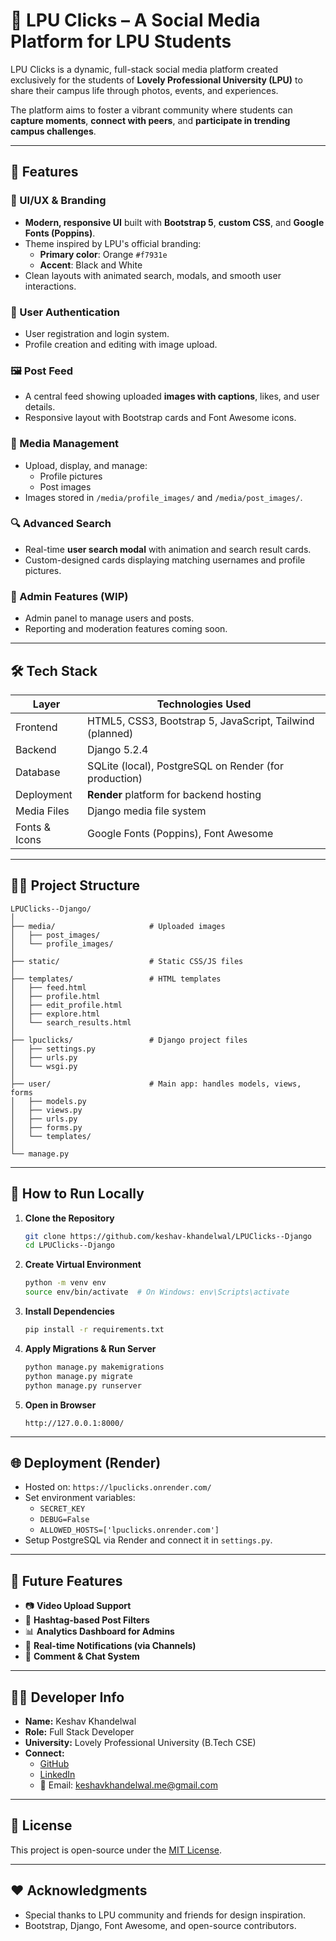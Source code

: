 # 📸 LPU Clicks – A Social Media Platform for LPU Students

LPU Clicks is a dynamic, full-stack social media platform created exclusively for the students of **Lovely Professional University (LPU)** to share their campus life through photos, events, and experiences.

The platform aims to foster a vibrant community where students can **capture moments**, **connect with peers**, and **participate in trending campus challenges**.

---

## 🌟 Features

### 🎨 UI/UX & Branding
- **Modern, responsive UI** built with **Bootstrap 5**, **custom CSS**, and **Google Fonts (Poppins)**.
- Theme inspired by LPU's official branding:
  - **Primary color**: Orange `#f7931e`
  - **Accent**: Black and White
- Clean layouts with animated search, modals, and smooth user interactions.

### 👥 User Authentication
- User registration and login system.
- Profile creation and editing with image upload.

### 🖼️ Post Feed
- A central feed showing uploaded **images with captions**, likes, and user details.
- Responsive layout with Bootstrap cards and Font Awesome icons.

### 📂 Media Management
- Upload, display, and manage:
  - Profile pictures
  - Post images
- Images stored in `/media/profile_images/` and `/media/post_images/`.

### 🔍 Advanced Search
- Real-time **user search modal** with animation and search result cards.
- Custom-designed cards displaying matching usernames and profile pictures.

### 🔧 Admin Features (WIP)
- Admin panel to manage users and posts.
- Reporting and moderation features coming soon.

---

## 🛠 Tech Stack

| Layer       | Technologies Used                                     |
|-------------|--------------------------------------------------------|
| Frontend    | HTML5, CSS3, Bootstrap 5, JavaScript, Tailwind (planned) |
| Backend     | Django 5.2.4                                           |
| Database    | SQLite (local), PostgreSQL on Render (for production) |
| Deployment  | **Render** platform for backend hosting               |
| Media Files | Django media file system                              |
| Fonts & Icons | Google Fonts (Poppins), Font Awesome               |

---

## 🧑‍💻 Project Structure

```
LPUClicks--Django/
│
├── media/                     # Uploaded images
│   ├── post_images/
│   └── profile_images/
│
├── static/                    # Static CSS/JS files
│
├── templates/                 # HTML templates
│   ├── feed.html
│   ├── profile.html
│   ├── edit_profile.html
│   ├── explore.html
│   └── search_results.html
│
├── lpuclicks/                 # Django project files
│   ├── settings.py
│   ├── urls.py
│   └── wsgi.py
│
├── user/                      # Main app: handles models, views, forms
│   ├── models.py
│   ├── views.py
│   ├── urls.py
│   ├── forms.py
│   └── templates/
│
└── manage.py
```

---

## 🚀 How to Run Locally

1. **Clone the Repository**
   ```bash
   git clone https://github.com/keshav-khandelwal/LPUClicks--Django
   cd LPUClicks--Django
   ```

2. **Create Virtual Environment**
   ```bash
   python -m venv env
   source env/bin/activate  # On Windows: env\Scripts\activate
   ```

3. **Install Dependencies**
   ```bash
   pip install -r requirements.txt
   ```

4. **Apply Migrations & Run Server**
   ```bash
   python manage.py makemigrations
   python manage.py migrate
   python manage.py runserver
   ```

5. **Open in Browser**
   ```
   http://127.0.0.1:8000/
   ```

---

## 🌐 Deployment (Render)

- Hosted on: `https://lpuclicks.onrender.com/`
- Set environment variables:
  - `SECRET_KEY`
  - `DEBUG=False`
  - `ALLOWED_HOSTS=['lpuclicks.onrender.com']`
- Setup PostgreSQL via Render and connect it in `settings.py`.

---

## 🧩 Future Features

- 📷 **Video Upload Support**
- 📌 **Hashtag-based Post Filters**
- 📊 **Analytics Dashboard for Admins**
- 🔔 **Real-time Notifications (via Channels)**
- 💬 **Comment & Chat System**

---

## 👨‍💻 Developer Info

- **Name:** Keshav Khandelwal
- **Role:** Full Stack Developer
- **University:** Lovely Professional University (B.Tech CSE)
- **Connect:**
  - [GitHub](https://github.com/keshav-khandelwal)
  - [LinkedIn](https://www.linkedin.com/in/keshav-khandelwal-kk/)
  - 📧 Email: keshavkhandelwal.me@gmail.com

---

## 📄 License

This project is open-source under the [MIT License](LICENSE).

---

## ❤️ Acknowledgments

- Special thanks to LPU community and friends for design inspiration.
- Bootstrap, Django, Font Awesome, and open-source contributors.
